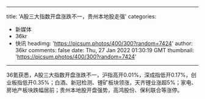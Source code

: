 
---
title: 'A股三大指数开盘涨跌不一，贵州本地股走强'
categories: 
 - 新媒体
 - 36kr
 - 快讯
headimg: 'https://picsum.photos/400/300?random=7424'
author: 36kr
comments: false
date: Thu, 27 Jan 2022 01:30:19 GMT
thumbnail: 'https://picsum.photos/400/300?random=7424'
---

<div>   
36氪获悉，A股三大指数开盘涨跌不一，沪指高开0.01%，深成指低开0.17%，创业板指低开0.35%；白酒、新冠检测、锂矿板块领涨，天齐锂业涨超5%；家电、房地产板块跌幅居前；贵州本地股开盘强势，高鸿股份、保利联合等涨停。  
</div>
            